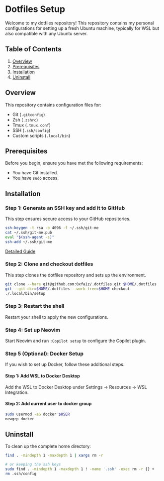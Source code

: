 # Dotfiles Setup

Welcome to my dotfiles repository! This repository contains my personal configurations for setting up a fresh Ubuntu machine, typically for WSL but also compatible with any Ubuntu server.

## Table of Contents

1. [Overview](#overview)
2. [Prerequisites](#prerequisites)
3. [Installation](#installation)
6. [Uninstall](#uninstall)

## Overview

This repository contains configuration files for:
- Git (`.gitconfig`)
- Zsh (`.zshrc`)
- Tmux (`.tmux.conf`)
- SSH (`.ssh/config`)
- Custom scripts (`.local/bin`)

## Prerequisites

Before you begin, ensure you have met the following requirements:
- You have Git installed.
- You have `sudo` access.

## Installation

### Step 1: Generate an SSH key and add it to GitHub
This step ensures secure access to your GitHub repositories.
```sh
ssh-keygen -t rsa -b 4096 -f ~/.ssh/git-me
cat ~/.ssh/git-me.pub
eval "$(ssh-agent -s)"
ssh-add ~/.ssh/git-me
```
[Detailed Guide](https://docs.github.com/en/github/authenticating-to-github/generating-a-new-ssh-key-and-adding-it-to-the-ssh-agent)

### Step 2: Clone and checkout dotfiles
This step clones the dotfiles repository and sets up the environment.
```sh
git clone --bare git@github.com:0xfa1z/.dotfiles.git $HOME/.dotfiles
git --git-dir=$HOME/.dotfiles --work-tree=$HOME checkout
./.local/bin/setup
```

### Step 3: Restart the shell
Restart your shell to apply the new configurations.

### Step 4: Set up Neovim
Start Neovim and run `:Copilot setup` to configure the Copilot plugin.

### Step 5 (Optional): Docker Setup

If you wish to set up Docker, follow these additional steps.

#### Step 1: Add WSL to Docker Desktop
Add the WSL to Docker Desktop under Settings -> Resources -> WSL Integration.

#### Step 2: Add current user to docker group
```sh
sudo usermod -aG docker $USER
newgrp docker
```

## Uninstall

To clean up the complete home directory:
```sh
find . -mindepth 1 -maxdepth 1 | xargs rm -r

# or keeping the ssh keys
sudo find . -mindepth 1 -maxdepth 1 ! -name '.ssh' -exec rm -r {} +
rm .ssh/config
```
